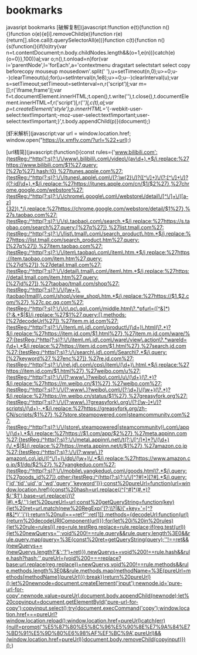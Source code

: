 # bookmarks
javasript bookmarks
[破解复制](javascript:!function e(t){function n(){}function o(e){e[i].removeChild(e)}function r(e){return[].slice.call(t.querySelectorAll(e))}function c(t){function n(){s(function(){if(!o)try{var n=t.contentDocument;n.body.childNodes.length&&(o=1,e(n))}catch(e){o=0}},100)}a[l](function(e){t['on'+e]=null});var o;n(),t.onload=n}for(var i='parentNode',l='forEach',a='contextmenu dragstart selectstart select copy beforecopy mouseup mousedown'.split(' '),u=setTimeout(n,0);u>=0;u--)clearTimeout(u);for(u=setInterval(n,1e8);u>=0;u--)clearInterval(u);var s=setTimeout;setTimeout=setInterval=n,r('script')[l](o);var m=[];r('iframe,frame')[l](function(e){m.push(e),e[i].replaceChild(t.createElement('script'),e)});var f=t.documentElement.innerHTML;t.open(),t.write('<!DOCTYPE html>'),t.close(),t.documentElement.innerHTML=f,r('script')[l](function(e){e[i].replaceChild(m.shift(),e)}),r('*')[l](c),c(t),a[l](function(e){t.addEventListener(e,function(e){e.stopPropagation()},!0)});var p=t.createElement('style');p.innerHTML='*{-webkit-user-select:text!important;-moz-user-select:text!important;user-select:text!important;}',t.body.appendChild(p)}(document);)

[虾米解析](javascript:var url = window.location.href;    window.open("https://jx.xmflv.com/?url=%22+url);)

[url精简](javascript:(function(){const rules={'www.bilibili.com':{testReg:/^http(?:s)?:\/\/www\.bilibili\.com\/video\/(av\d+).*$/i,replace:%27https://www.bilibili.com/$1%27,query:[%27p%27],hash:!0},%27itunes.apple.com%27:{testReg:/^http(?:s)?:\/\/itunes\.apple\.com\/(?:\w{2}\/)?([^\/]+)\/(?:[^\/]+\/)?((?:id)\d+).*$/i,replace:%27https://itunes.apple.com/cn/$1/$2%27},%27chrome.google.com/webstore%27:{testReg:/^http(?:s)?:\/\/chrome\.google\.com\/webstore\/detail\/[^\/]+\/([a-z]{32}).*/i,replace:%27https://chrome.google.com/webstore/detail/$1%27},%27s.taobao.com%27:{testReg:/^http(?:s)?:\/\/s\.taobao\.com\/search.*$/i,replace:%27https://s.taobao.com/search%27,query:[%27q%27]},%27list.tmall.com%27:{testReg:/^http(?:s)?:\/\/list\.tmall\.com\/search_product\.htm.*$/i,replace:%27https://list.tmall.com/search_product.htm%27,query:[%27q%27]},%27item.taobao.com%27:{testReg:/^http(?:s)?:\/\/item\.taobao\.com\/item\.htm.*$/i,replace:%27https://item.taobao.com/item.htm%27,query:[%27id%27]},%27detail.tmall.com%27:{testReg:/^http(?:s)?:\/\/detail\.tmall\.com\/item\.htm.*$/i,replace:%27https://detail.tmall.com/item.htm%27,query:[%27id%27]},%27taobao/tmall.com/shop%27:{testReg:/^http(?:s)?:\/\/(\w+)\.(taobao|tmall)\.com\/shop\/view_shop\.htm.*$/i,replace:%27https://$1.$2.com/%27},%27c.pc.qq.com%27:{testReg:/^http(?:s)?:\/\/c\.pc\.qq\.com\/middle.html\?.*pfurl=([^&]*)(?:&.*$|$)/i,replace:%27$1%27,query:[],methods:[%27decodeUrl%27]},%27item.m.jd.com%27:{testReg:/^http(?:s)?:\/\/item\.m\.jd\.com\/product\/(\d+)\.html(\?.*)?$/i,replace:%27https://item.jd.com/$1.html%27},%27item.m.jd.com/ware/%27:{testReg:/^http(?:s)?:\/\/item\.m\.jd\.com\/ware\/view\.action\?.*wareId=(\d+).*$/i,replace:%27https://item.jd.com/$1.html%27},%27search.jd.com%27:{testReg:/^http(?:s)?:\/\/search\.jd\.com\/Search\?.*$/i,query:[%27keyword%27,%27enc%27]},%27re.jd.com%27:{testReg:/^http(?:s)?:\/\/re\.jd\.com\/cps\/item\/(\d+)\.html.*$/i,replace:%27https://item.jd.com/$1.html%27},%27weibo.com/u%27:{testReg:/^http(?:s)?:\/\/(?:www\.)?weibo\.com\/u\/(\d+)(\?.*)?$/i,replace:%27https://m.weibo.cn/$1%27},%27weibo.com%27:{testReg:/^http(?:s)?:\/\/(?:www\.)?weibo\.com\/(?:\d+)\/(\w+)(\?.*)?$/i,replace:%27https://m.weibo.cn/status/$1%27},%27greasyfork.org%27:{testReg:/^http(?:s)?:\/\/(?:www\.)?greasyfork\.org\/(?:[\w-]*\/)?scripts\/(\d+)-.*$/i,replace:%27https://greasyfork.org/zh-CN/scripts/$1%27},%27store.steampowered.com|steamcommunity.com%27:{testReg:/^http(?:s)?:\/\/(store\.steampowered|steamcommunity)\.com\/app\/(\d+).*$/i,replace:%27https://$1.com/app/$2%27},%27meta.appinn.com%27:{testReg:/^http(?:s)?:\/\/meta\.appinn\.net\/t(?:\/[^/]*)*?\/(\d+)(\/.*$|$)/i,replace:%27https://meta.appinn.net/t/$1%27},%27amazon.co.jp%27:{testReg:/^http(?:s)?:\/\/(?:www\.)?amazon\.co\.jp\/([^\/]+)\/dp\/(\w+)\/.*$/i,replace:%27https://www.amazon.co.jp/$1/dp/$2%27},%27yangkeduo.com%27:{testReg:/^http(?:s)?:\/\/mobile\.yangkeduo\.com\/goods.html\?.*$/i,query:[%27goods_id%27]},other:{testReg:/^(http(?:s)?:\/\/[^?#]*)[?#].*$/i,query:['id','tid','uid','q','wd','query','keyword']}};const%20pureUrl=function(url=window.location.href){const%20hash=url.replace(/^[^#]*(#.*)?$/,'$1'),base=url.replace(/(\?|#).*$/,'');let%20pureUrl=url;const%20getQueryString=function(key){let%20ret=url.match(new%20RegExp('(?:\\?|&)('+key+'=[^?#&]*)','i'));return%20null===ret?'':ret[1]},methods={decodeUrl:function(url){return%20decodeURIComponent(url)}};for(let%20i%20in%20rules){let%20rule=rules[i],reg=rule.testReg,replace=rule.replace;if(reg.test(url)){let%20newQuerys='';void%200!==rule.query&&rule.query.length%3E0&&rule.query.map(query=%3E{const%20ret=getQueryString(query);''!==ret&&(newQuerys+=(newQuerys.length?'&':'?')+ret)}),newQuerys+=void%200!==rule.hash&&rule.hash?hash:'',pureUrl=(void%200===replace?base:url.replace(reg,replace))+newQuerys,void%200!==rule.methods&&rule.methods.length%3E0&&rule.methods.map(methodName=%3E{pureUrl=methods[methodName](pureUrl)});break}}return%20pureUrl}();let%20newnode=document.createElement('input');newnode.id='pure-url-for-copy',newnode.value=pureUrl,document.body.appendChild(newnode);let%20copyinput=document.getElementById('pure-url-for-copy');copyinput.select();try{document.execCommand('copy');window.location.href===pureUrl?window.location.reload():window.location.href=pureUrl}catch(err){null!=prompt('%E5%87%80%E5%8C%96%E5%90%8E%E7%9A%84%E7%BD%91%E5%9D%80%E6%98%AF%EF%BC%9A',pureUrl)&&(window.location.href=pureUrl)}document.body.removeChild(copyinput)})();)
